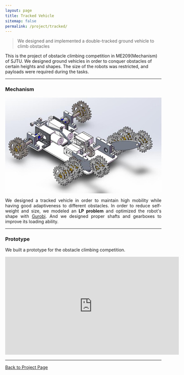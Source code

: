 ```yaml
---
layout: page
title: Tracked Vehicle
sitemap: false
permalink: /project/tracked/
---
```

>We designed and implemented a double-tracked ground vehicle to climb obstacles

This is the project of obstacle climbing competition in ME209(Mechanism) of SJTU.
We designed ground vehicles in order to conquer obstacles of certain heights and
shapes. The size of the robots was restricted, and payloads were required during
the tasks.

---
### Mechanism
<img src="/project/tracked/assets/img/design.jpg" style="zoom:80%; display:block; margin:10px auto;" />
<p align="justify">
We designed a tracked vehicle in order to maintain high mobility while having
good adaptiveness to different obstacles. In order to reduce self-weight and size,
we modeled an <strong>LP problem</strong> and optimized the robot's shape with <a href="https://www.gurobi.com/">Gurobi</a>.
And we designed proper shafts and gearboxes to improve its loading ability.</p>

---
### Prototype
We built a prototype for the obstacle climbing competition.

<div class="youtube-container">
  <iframe 
    width="560" 
    height="315" 
    src="https://youtube.com/embed/yi-xT_qJLEE" 
    frameborder="0" 
    allowfullscreen>
  </iframe>
</div>

---
[Back to Project Page](/project/)
